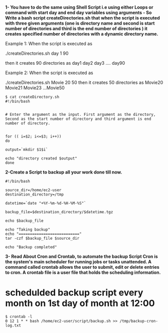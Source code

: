 

**1- You have to do the same using Shell Script i.e using either Loops or command with start day and end day variables using arguments -
So Write a bash script createDirectories.sh that when the script is executed with three given arguments (one is directory name and second is start number of directories and third is the end number of directories ) it creates specified number of directories with a dynamic directory name.**

Example 1: When the script is executed as

./createDirectories.sh day 1 90

then it creates 90 directories as day1 day2 day3 .... day90

Example 2: When the script is executed as

./createDirectories.sh Movie 20 50 then it creates 50 directories as Movie20 Movie21 Movie23 ...Movie50


```
$ cat createDirectory.sh 
#!/bin/bash


# Enter the argument as the input. First argument as the directory, Second as the start number of directory and third argument is end number of directory.


for (( i=$2; i<=$3; i++))
do

output=`mkdir $1$i`

echo "directory created $output"
done
```

**2-Create a Script to backup all your work done till now.**

```
#!/bin/bash

source_dir=/home/ec2-user
destination_directory=/tmp

datetime=`date "+%Y-%m-%d-%H-%M-%S"`

backup_file=$destination_directory/$datetime.tgz

echo $backup_file

echo "Taking backup"
echo "==========================="
tar -czf $backup_file $source_dir

echo "Backup completed"
```

**3- Read About Cron and Crontab, to automate the backup Script
Cron is the system's main scheduler for running jobs or tasks unattended. A command called crontab allows the user to submit, edit or delete entries to cron. A crontab file is a user file that holds the scheduling information.**

# schedulded backup script every month on 1st day of month at 12:00

```
$ crontab -l
0 12 1 * * bash /home/ec2-user/script/backup.sh >> /tmp/backup-cron-log.txt
```
